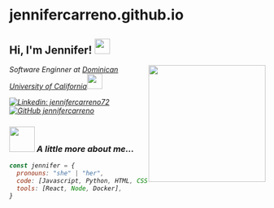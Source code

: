 # jennifercarreno.github.io
<h2> Hi, I'm Jennifer! <img src="https://media1.giphy.com/media/10a8AOSeP6Rqfu/200w.gif?cid=82a1493btvth93yodph9a0wkic36oae5p69h1z916szz074r&rid=200w.gif&ct=s" width="30"></h2>
<img align='right' src="https://media.baamboozle.com/uploads/images/51428/1635520198_116811_gif-url.gif" width="230">
<p><em>Software Enginner at <a href="https://www.dominican.edu/">Dominican University of California</a><img src="https://thumbs.gfycat.com/DetailedAgitatedAfricanfisheagle-max-1mb.gif" width="30"></br>

[![Linkedin: jennifercarreno72](https://img.shields.io/badge/-jennifercarreno72-blue?style=flat-square&logo=Linkedin&logoColor=white&link=https://www.linkedin.com/in/jennifercarreno72/)](https://www.linkedin.com/in/jennifercarreno72/)
[![GitHub jennifercarreno](https://img.shields.io/github/followers/jennifercarreno?label=follow&style=social)](https://github.com/jennifercarreno)


### <img src="https://pa1.narvii.com/7560/86a64cae41f50fbb02c57cf8b21682beae42ac15r1-429-290_hq.gif" width="50"> A little more about me...  

```javascript
const jennifer = {
  pronouns: "she" | "her",
  code: [Javascript, Python, HTML, CSS],
  tools: [React, Node, Docker],
}
```



